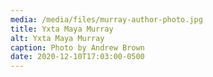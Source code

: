 ```yaml
---
media: /media/files/murray-author-photo.jpg
title: Yxta Maya Murray
alt: Yxta Maya Murray
caption: Photo by Andrew Brown
date: 2020-12-10T17:03:00-0500
---
```

